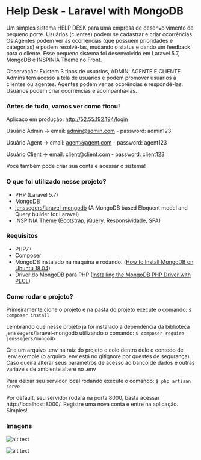 # Help Desk - Laravel with MongoDB

Um simples sistema HELP DESK para uma empresa de desenvolvimento de pequeno porte. Usuários (clientes) podem se cadastrar e criar ocorrências. Os Agentes podem ver as ocorrências (que possuem prioridades e categorias) e podem resolvê-las, mudando o status e dando um feedback para o cliente. Esse pequeno sistema foi desenvolvido em Laravel 5.7, MongoDB e INSPINIA Theme no Front.

Observação: Existem 3 tipos de usuários, ADMIN, AGENTE E CLIENTE. Admins tem acesso a tela de usuários e podem promover usuários à clientes ou agentes. Agentes podem ver as ocorências e respondê-las. Usuários podem criar ocorrências e acompanhá-las.

### Antes de tudo, vamos ver como ficou!

Aplicaço em produção: http://52.55.192.194/login

Usuário Admin -> email: admin@admin.com - password: admin123

Usuário Agent -> email: agent@agent.com - password: agent123

Usuário Client -> email: client@client.com - password: client123

Você também pode criar sua conta e acessar o sistema! 

### O que foi utilizado nesse projeto?

  - PHP (Laravel 5.7)
  - MongoDB
  - [jenssegers/laravel-mongodb](https://github.com/jenssegers/laravel-mongodb) (A MongoDB based Eloquent model and Query builder for Laravel)
  - INSPINIA Theme (Bootstrap, jQuery, Responsividade, SPA)

### Requisitos

  - PHP7+
  - Composer
  - MongoDB instalado na máquina e rodando. ([How to Install MongoDB on Ubuntu 18.04](http://php.net/manual/pt_BR/mongodb.installation.pecl.php))
  - Driver do MongoDB para PHP ([Installing the MongoDB PHP Driver with PECL](http://php.net/manual/pt_BR/mongodb.installation.pecl.php))
 
### Como rodar o projeto?
Primeiramente clone o projeto e na pasta do projeto execute o comando:
```$ composer install``` 

Lembrando que nesse projeto já foi instalado a dependência da biblioteca jenssegers/laravel-mongodb utilizando o comando:
```$ composer require jenssegers/mongodb```

Crie um arquivo .env na raiz do projeto e cole dentro dele o contedo de .env.exemple (o arquivo .env está no gitignore por questes de segurança). Caso queira alterar seus parâmetros de acesso ao banco de dados e outras variáveis de ambiente altere no .env

Para deixar seu servidor local rodando execute o comando:
```$ php artisan serve```

Por default, seu servidor rodará na porta 8000, basta acessar http://localhost:8000/. Registre uma nova conta e entre na aplicação. Simples!

### Imagens

![alt text](https://github.com/marcosmfilho/help-desk-laravel-with-mongodb/blob/master/public/img/admin.png "Ocorrências")

![alt text](https://github.com/marcosmfilho/help-desk-laravel-with-mongodb/blob/master/public/img/new-occurrence.png "Criar Ocorrência")
